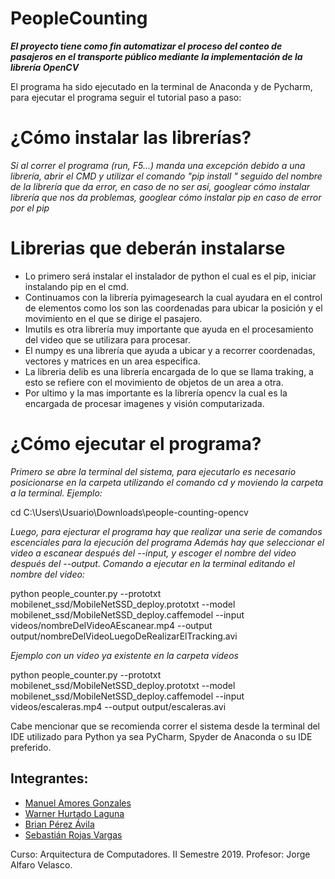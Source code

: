 ﻿# PeopleCounting
***El proyecto tiene como fin automatizar el proceso del conteo de pasajeros en el transporte público mediante la implementación de la librería OpenCV***

El programa ha sido ejecutado en la terminal de Anaconda y de Pycharm, para ejecutar el programa seguir el tutorial paso a paso:

# ¿Cómo instalar las librerías?
*Si al correr el programa (run, F5...) manda una excepción debido a una librería, abrir el CMD y utilizar el comando "pip install " seguido del nombre de la librería que da error, en caso de no ser así, googlear cómo instalar librería que nos da problemas, googlear cómo instalar pip en caso de error por el pip*
# Librerias que deberán instalarse

* Lo primero será instalar el instalador de python el cual es el pip, iniciar instalando pip en el cmd.
* Continuamos con la librería pyimagesearch la cual ayudara en el control de elementos como los son las coordenadas para ubicar la posición y el movimiento en el que se dirige el pasajero.
* Imutils es otra librería muy importante que ayuda en el procesamiento del video que se utilizara para procesar.
* El numpy es una librería que ayuda a ubicar y a recorrer coordenadas, vectores y matrices en un area especifica.
* La libreria delib es una librería encargada de lo que se llama traking, a esto se refiere con el movimiento de objetos de un area a otra.
* Por ultimo y la mas importante es la librería opencv la cual es la encargada de procesar imagenes y visión computarizada.

# ¿Cómo ejecutar el programa?

*Primero se abre la terminal del sistema, para ejecutarlo es necesario posicionarse en la carpeta utilizando el comando cd y moviendo la carpeta a la terminal. Ejemplo:*

cd C:\Users\Usuario\Downloads\people-counting-opencv

*Luego, para ejecturar el programa hay que realizar una serie de comandos escenciales para la ejecución del programa 
Además hay que seleccionar el video a escanear después del --input, y escoger el nombre del video después del --output. Comando a ejecutar en la terminal editando el nombre del video:*

python people_counter.py --prototxt mobilenet_ssd/MobileNetSSD_deploy.prototxt --model mobilenet_ssd/MobileNetSSD_deploy.caffemodel --input videos/nombreDelVideoAEscanear.mp4 --output output/nombreDelVideoLuegoDeRealizarElTracking.avi

*Ejemplo con un video ya existente en la carpeta videos*

python people_counter.py --prototxt mobilenet_ssd/MobileNetSSD_deploy.prototxt --model mobilenet_ssd/MobileNetSSD_deploy.caffemodel --input videos/escaleras.mp4 --output output/escaleras.avi

Cabe mencionar que se recomienda correr el sistema desde la terminal del IDE utilizado para Python ya sea PyCharm, Spyder de Anaconda o su IDE preferido.

## Integrantes:
* [Manuel Amores Gonzales](https://github.com/ManuelAmoresGonzalez)
* [Warner Hurtado Laguna](https://github.com/warner2397)
* [Brian Pérez Ávila](https://github.com/BrianPerezAvila)
* [Sebastián Rojas Vargas](https://github.com/SebastianRV26)

Curso: Arquitectura de Computadores.
II Semestre 2019.
Profesor: Jorge Alfaro Velasco.

